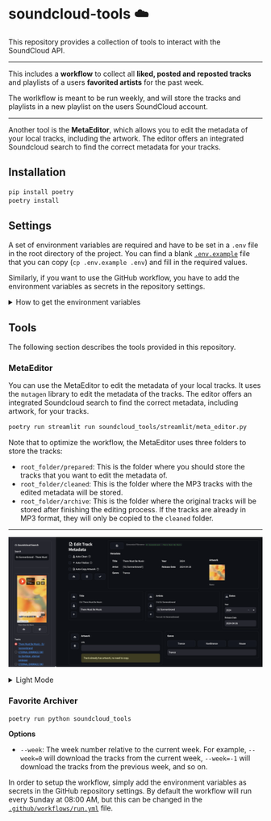 # soundcloud-tools ☁️

This repository provides a collection of tools to interact with the SoundCloud API.

---

This includes a __workflow__ to collect all __liked, posted and reposted tracks__ and playlists of a users __favorited artists__ for the past week.

The worlkflow is meant to be run weekly, and will store the tracks and playlists in a new playlist on the users SoundCloud account.

---

Another tool is the __MetaEditor__, which allows you to edit the metadata of your local tracks, including the artwork. The editor offers an integrated Soundcloud search to find the correct metadata for your tracks.

## Installation

```bash
pip install poetry
poetry install
```


## Settings

A set of environment variables are required and have to be set in a `.env` file in the root directory of the project.
You can find a blank [`.env.example`](./.env.example) file that you can copy (`cp .env.example .env`) and fill in the required values.

Similarly, if you want to use the GitHub workflow, you have to add the environment variables as secrets in the repository settings.


<details>
<summary>How to get the environment variables</summary>


To get the first three variables, visit your SoundCloud profile, open up the developer tools menu and search for `tracks?representation` in the network tab. The `USER_ID` and `CLIENT_ID` can be found in the request url, and the `OAUTH_TOKEN` in the request headers.

![Network Tab](assets/network-1.png)
![Network Tab](assets/network-2.png)


The `DATADOME_CLIENTID` and `SC_A_ID` can be found similarly by creating a new playlist, and extracting that value from the request in the network tab.

</details>

## Tools

The following section describes the tools provided in this repository.

### MetaEditor

You can use the MetaEditor to edit the metadata of your local tracks.
It uses the `mutagen` library to edit the metadata of the tracks.
The editor offers an integrated Soundcloud search to find the correct metadata, including artwork, for your tracks.

```bash
poetry run streamlit run soundcloud_tools/streamlit/meta_editor.py   
```

Note that to optimize the workflow, the MetaEditor uses three folders to store the tracks:

- `root_folder/prepared`: This is the folder where you should store the tracks that you want to edit the metadata of.
- `root_folder/cleaned`: This is the folder where the MP3 tracks with the edited metadata will be stored.
- `root_folder/archive`: This is the folder where the original tracks will be stored after finishing the editing process. If the tracks are already in MP3 format, they will only be copied to the `cleaned` folder.

---

![Meta Editor](assets/meta-editor-dark.png)

<details>
<summary>Light Mode</summary>

![Meta Editor](assets/meta-editor-light.png)

</details>

### Favorite Archiver

```bash
poetry run python soundcloud_tools
```

__Options__

- `--week`: The week number relative to the current week. For example, `--week=0` will download the tracks from the current week, `--week=-1` will download the tracks from the previous week, and so on.


In order to setup the workflow, simply add the environment variables as secrets in the GitHub repository settings. By default the workflow will run every Sunday at 08:00 AM, but this can be changed in the [`.github/workflows/run.yml`](.github/workflows/run.yml) file.
